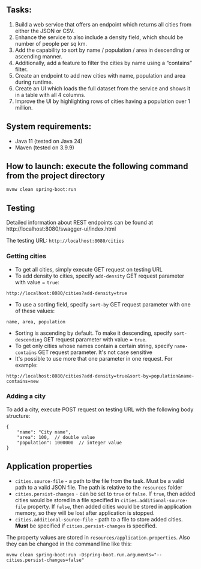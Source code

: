 ## Tasks:

1. Build a web service that offers an endpoint which returns all cities from either the JSON or CSV.
2. Enhance the service to also include a density field, which should be number of people per sq km.
3. Add the capability to sort by name / population / area in descending or ascending manner.
4. Additionally, add a feature to filter the cities by name using a “contains” filter.
5. Create an endpoint to add new cities with name, population and area during runtime.
6. Create an UI which loads the full dataset from the service and shows it in a table with all 4 columns.
7. Improve the UI by highlighting rows of cities having a population over 1 million.

## System requirements:
* Java 11 (tested on Java 24)
* Maven (tested on 3.9.9)

## How to launch: execute the following command from the project directory
```
mvnw clean spring-boot:run
```

## Testing
Detailed information about REST endpoints can be found at http://localhost:8080/swagger-ui/index.html

The testing URL: `http://localhost:8080/cities`

### Getting cities
* To get all cities, simply execute GET request on testing URL
* To add density to cities, specify `add-density` GET request parameter with value = `true`:
```
http://localhost:8080/cities?add-density=true
```
* To use a sorting field, specify `sort-by` GET request parameter with one of these values:
```
name, area, population
```
* Sorting is ascending by default. To make it descending, specify `sort-descending` GET request parameter with value = `true`.
* To get only cities whose names contain a certain string, specify `name-contains` GET request parameter. It's not case sensitive
* It's possible to use more that one parameter in one request. For example:
```
http://localhost:8080/cities?add-density=true&sort-by=population&name-contains=new
```

### Adding a city
To add a city, execute POST request on testing URL with the following body structure:
```
{
    "name": "City name",
    "area": 100,  // double value
    "population": 1000000  // integer value
}
```

## Application properties
* `cities.source-file` - a path to the file from the task. Must be a valid path to a valid JSON file. The path is relative to the `resources` folder
* `cities.persist-changes` - can be set to `true` or `false`. If `true`, 
then added cities would be stored in a file specified in `cities.additional-source-file` property. If `false`, then
added cities would be stored in application memory, so they will be lost after application is stopped.
* `cities.additional-source-file` - path to a file to store added cities. **Must** be specified if `cities.persist-changes` is specified.

The property values are stored in `resources/application.properties`. Also they can be changed in the command line like this:
```
mvnw clean spring-boot:run -Dspring-boot.run.arguments="--cities.persist-changes=false"
```

